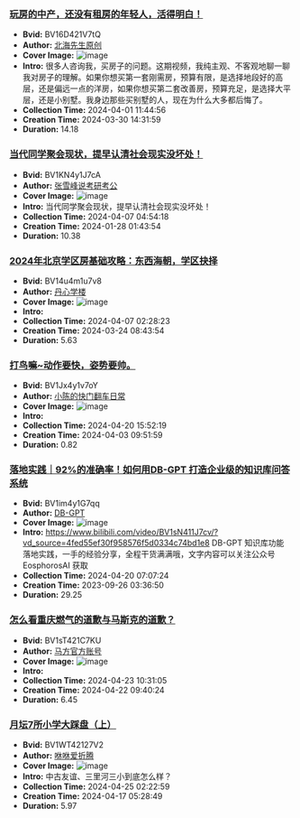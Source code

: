 ### [玩房的中产，还没有租房的年轻人，活得明白！](https://www.bilibili.com/video/BV16D421V7tQ)
- **Bvid:** BV16D421V7tQ
- **Author:** [北海先生原创](https://space.bilibili.com/248643864)
- **Cover Image:** ![image](http://i0.hdslb.com/bfs/archive/2dafebe073a54c916e6bad226917bf0030c40a24.jpg)
- **Intro:** 很多人咨询我，买房子的问题。这期视频，我纯主观、不客观地聊一聊我对房子的理解。如果你想买第一套刚需房，预算有限，是选择地段好的高层，还是偏远一点的洋房，如果你想买第二套改善房，预算充足，是选择大平层，还是小别墅。我身边那些买别墅的人，现在为什么大多都后悔了。
- **Collection Time:** 2024-04-01 11:44:56
- **Creation Time:** 2024-03-30 14:31:59
- **Duration:** 14.18

### [当代同学聚会现状，提早认清社会现实没坏处！](https://www.bilibili.com/video/BV1KN4y1J7cA)
- **Bvid:** BV1KN4y1J7cA
- **Author:** [张雪峰说考研考公](https://space.bilibili.com/652522840)
- **Cover Image:** ![image](http://i0.hdslb.com/bfs/archive/9a1b88c44c0942f9f2689cd5573cfab084a463ab.jpg)
- **Intro:** 当代同学聚会现状，提早认清社会现实没坏处！
- **Collection Time:** 2024-04-07 04:54:18
- **Creation Time:** 2024-01-28 01:43:54
- **Duration:** 10.38

### [2024年北京学区房基础攻略：东西海朝，学区抉择](https://www.bilibili.com/video/BV14u4m1u7v8)
- **Bvid:** BV14u4m1u7v8
- **Author:** [丹心学楼](https://space.bilibili.com/2353342)
- **Cover Image:** ![image](http://i1.hdslb.com/bfs/archive/4db4b0b2ba93642a20b86bd2f9bec5923de89282.jpg)
- **Intro:** 
- **Collection Time:** 2024-04-07 02:28:23
- **Creation Time:** 2024-03-24 08:43:54
- **Duration:** 5.63

### [打鸟嘛~动作要快，姿势要帅。](https://www.bilibili.com/video/BV1Jx4y1v7oY)
- **Bvid:** BV1Jx4y1v7oY
- **Author:** [小陈的快门翻车日常](https://space.bilibili.com/16644785)
- **Cover Image:** ![image](http://i1.hdslb.com/bfs/archive/a3bdffde296714e23a5f8cf178d9db72ddb7d798.jpg)
- **Intro:** 
- **Collection Time:** 2024-04-20 15:52:19
- **Creation Time:** 2024-04-03 09:51:59
- **Duration:** 0.82

### [落地实践｜92%的准确率！如何用DB-GPT 打造企业级的知识库问答系统](https://www.bilibili.com/video/BV1im4y1G7qq)
- **Bvid:** BV1im4y1G7qq
- **Author:** [DB-GPT](https://space.bilibili.com/3537113070963392)
- **Cover Image:** ![image](http://i1.hdslb.com/bfs/archive/738b06900e105e94db36269085097c270a843966.jpg)
- **Intro:** https://www.bilibili.com/video/BV1sN411J7cv/?vd_source=4fed55ef30f958576f5d0334c74bd1e8
DB-GPT 知识库功能 落地实践，一手的经验分享，全程干货满满哦，文字内容可以关注公众号EosphorosAI 获取
- **Collection Time:** 2024-04-20 07:07:24
- **Creation Time:** 2023-09-26 03:36:50
- **Duration:** 29.25

### [怎么看重庆燃气的道歉与马斯克的道歉？](https://www.bilibili.com/video/BV1sT421C7KU)
- **Bvid:** BV1sT421C7KU
- **Author:** [马方官方账号](https://space.bilibili.com/692232902)
- **Cover Image:** ![image](http://i0.hdslb.com/bfs/archive/ae4fb594ba05b18fae3dd778d3174fc669f60ee9.jpg)
- **Intro:** 
- **Collection Time:** 2024-04-23 10:31:05
- **Creation Time:** 2024-04-22 09:40:24
- **Duration:** 6.45

### [月坛7所小学大踩盘（上）](https://www.bilibili.com/video/BV1WT42127V2)
- **Bvid:** BV1WT42127V2
- **Author:** [咻咻爱折腾](https://space.bilibili.com/1575688604)
- **Cover Image:** ![image](http://i2.hdslb.com/bfs/archive/c32129c5b6354ab3cfec901cb2d783902f5acee7.jpg)
- **Intro:** 中古友谊、三里河三小到底怎么样？
- **Collection Time:** 2024-04-25 02:22:59
- **Creation Time:** 2024-04-17 05:28:49
- **Duration:** 5.97

